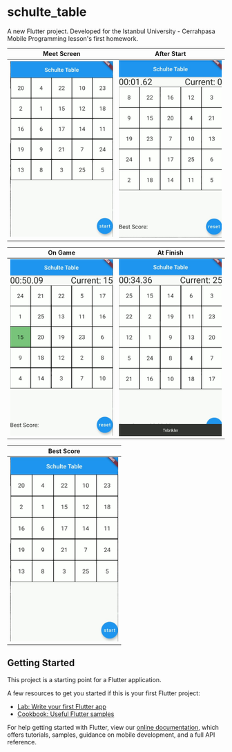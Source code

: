 # schulte_table

A new Flutter project. Developed for the Istanbul University - Cerrahpasa Mobile Programming lesson's first homework.

| Meet Screen | After Start |
|-------------|-------------|
| <img src="https://github.com/abdulkadirazm/Schulte-Game-Flutter/blob/main/images/Screenshot1.jpg?raw=true" width="250"> | <img src="https://github.com/abdulkadirazm/Schulte-Game-Flutter/blob/main/images/Screenshot2.jpg?raw=true" width="250"> |

|   On Game   |  At Finish  |
|-------------|-------------|
| <img src="https://github.com/abdulkadirazm/Schulte-Game-Flutter/blob/main/images/Screenshot3.jpg?raw=true" width="250"> | <img src="https://github.com/abdulkadirazm/Schulte-Game-Flutter/blob/main/images/Screenshot4.jpg?raw=true" width="250"> |

|  Best Score |
|-------------|
| <img src="https://github.com/abdulkadirazm/Schulte-Game-Flutter/blob/main/images/Screenshot1.jpg?raw=true" width="250"> |

## Getting Started

This project is a starting point for a Flutter application.

A few resources to get you started if this is your first Flutter project:

- [Lab: Write your first Flutter app](https://flutter.dev/docs/get-started/codelab)
- [Cookbook: Useful Flutter samples](https://flutter.dev/docs/cookbook)

For help getting started with Flutter, view our
[online documentation](https://flutter.dev/docs), which offers tutorials,
samples, guidance on mobile development, and a full API reference.
